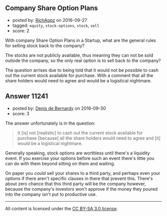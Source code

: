 ## Company Share Option Plans

- posted by: [RichAppz](https://stackexchange.com/users/1678033/richappz) on 2016-09-27
- tagged: `equity`, `stock-options`, `stock`, `sell`
- score: 2

With company Share Option Plans in a Startup, what are the general rules for selling stock back to the company?

The stocks are not publicly available, thus meaning they can not be sold outside the company, so the only real option is to sell back to the company?

The question arrises due to being told that it would not be possible to cash out the current stock available for purchase. With a comment that all the share holders would need to agree and would be a logistical nightmare.


## Answer 11241

- posted by: [Denis de Bernardy](https://stackexchange.com/users/182468/denis-de-bernardy) on 2016-09-30
- score: 3

The answer unfortunately is in the question:

> It [is] not [realistic] to cash out the current stock available for purchase [because] all the share holders would need to agree and [it] would be a logistical nightmare.

Generally speaking, stock options are worthless until there's a liquidity event. If you exercise your options before such an event there's little you can do with them beyond sitting on them and waiting.

On paper you _could_ sell your shares to a third party, and perhaps even your options if there aren't specific clauses in there that prevent this. There's about zero chance that this third party will be the company however, because the company's investors won't approve if the money they poured into the company isn't put to productive use.



---

All content is licensed under the [CC BY-SA 3.0 license](https://creativecommons.org/licenses/by-sa/3.0/).

